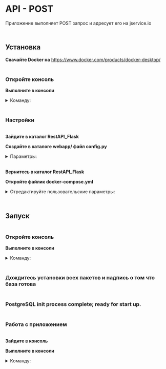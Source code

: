 # API - POST

Приложение выполняет POST запрос и адресует его на jservice.io

## <br><b>Установка</b>

<b>Скачайте Docker на</b> https://www.docker.com/products/docker-desktop/

### <br><b>Откройте консоль</b>

<b>Выполните в консоли</b>             
    <details><summary> Команду: </summary>
```
git clone https://github.com/IgV52/RestAPI_Flask.git
```
</details>

### <br><b>Настройки</b>

<br><b>Зайдите в каталог RestAPI_Flask</b>

<b>Создайте в каталоге webapp/ файл config.py</b>             
    <details><summary> Параметры: </summary>
```
SQLALCHEMY_ECHO = False
SQLALCHEMY_TRACK_MODIFICATIONS = True
SQLALCHEMY_DATABASE_URI = "postgresql://{имя пользователя}:{пароль}@db:5432/{название вашей базы данных}"
                Пример =  "postgresql://ivan:123456@db:5432/mydb"
```
</details>

<br><b>Вернитесь в каталог RestAPI_Flask</b>

<b>Откройте файлик docker-compose.yml</b>
    <details>
    <summary> Отредактируйте пользовательские параметры: </summary></b>
```
POSTGRES_DB: "{название вашей базы данных}"
POSTGRES_USER: "{имя пользователя}"
POSTGRES_PASSWORD: "{пароль}"
```
</details>

## <br><b>Запуск</b>

### <br><b>Откройте консоль</b>

<b>Выполните в консоли</b>             
    <details><summary> Команду: </summary>
```
docker-compose up --build
```
</details>

### <br><b>Дождитесь установки всех пакетов и надпись о том что база готова</b>

### <br><b>PostgreSQL init process complete; ready for start up.</b>

### <br><b>Работа с приложением</b>

<br><b>Зайдите в консоль</b>

<b>Выполните в консоли</b>             
    <details><summary> Команду: </summary>
```
curl -i -H "Content-Type: application/json" -X POST -d "{""num_questions"": int(число)}" http://адрес_вашего_сервера:5000/api/
```
</details>

